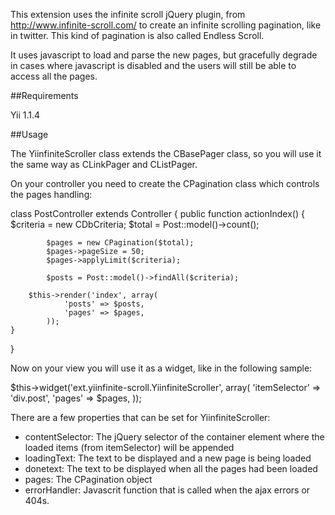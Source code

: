 This extension uses the infinite scroll jQuery plugin, from http://www.infinite-scroll.com/ to create an infinite scrolling pagination, like in twitter. This kind of pagination is also called Endless Scroll.

It uses javascript to load and parse the new pages, but gracefully degrade in cases where javascript is disabled and the users will still be able to access all the pages.

##Requirements

Yii 1.1.4

##Usage

The YiinfiniteScroller class extends the CBasePager class, so you will use it the same way as CLinkPager and CListPager.

On your controller you need to create the CPagination class which controls the pages handling:

class PostController extends Controller
{
	public function actionIndex()
	{
            $criteria = new CDbCriteria;
            $total = Post::model()->count();

            $pages = new CPagination($total);
            $pages->pageSize = 50;
            $pages->applyLimit($criteria);

            $posts = Post::model()->findAll($criteria);

	    $this->render('index', array(
                'posts' => $posts,
                'pages' => $pages,
            ));
	}
}


Now on your view you will use it as a widget, like in the following sample:

$this->widget('ext.yiinfinite-scroll.YiinfiniteScroller', array(
    'itemSelector' => 'div.post',
    'pages' => $pages,
));


There are a few properties that can be set for YiinfiniteScroller:

- contentSelector: The jQuery selector of the container element where the loaded items (from itemSelector) will be appended
- loadingText: The text to be displayed and a new page is being loaded
- donetext: The text to be displayed when all the pages had been loaded
- pages:  The CPagination object
- errorHandler: Javascrit function that is called when the ajax errors or 404s.
